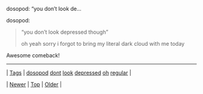 <!--
title: dosopod
date: 2020-06-28T15:27:00.234Z
tags: dosopod, dont, look, depressed, oh, regular
-->


dosopod: “you don’t look de...

<p>dosopod:</p>

<blockquote>
<p>“you don’t look depressed though”</p>
<p>oh yeah sorry i forgot to bring my literal dark cloud with me today</p>
</blockquote>

<p>Awesome comeback!</p>

<!--BOTTOM-POST-NAVIGATION-->
---

| [Tags](tags.md) | [dosopod](tag-dosopod.md) [dont](tag-dont.md) [look](tag-look.md) [depressed](tag-depressed.md) [oh](tag-oh.md) [regular](tag-regular.md) |

| [Newer](72471298304.md) | [Top](index.md) | [Older](72473387358.md) |